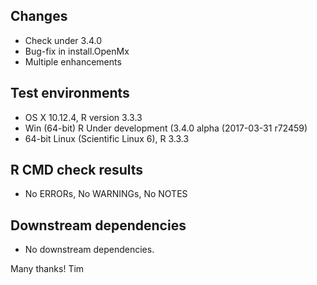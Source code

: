 ## Changes
* Check under 3.4.0
* Bug-fix in install.OpenMx
* Multiple enhancements

## Test environments
* OS X 10.12.4, R version 3.3.3
* Win (64-bit) R Under development (3.4.0 alpha (2017-03-31 r72459)
* 64-bit Linux (Scientific Linux 6), R 3.3.3

## R CMD check results
* No ERRORs, No WARNINGs, No NOTES

## Downstream dependencies
* No downstream dependencies.

Many thanks!
Tim